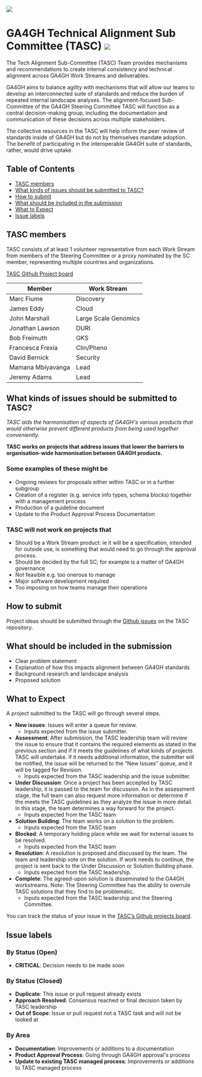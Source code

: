 ![](https://www.ga4gh.org/wp-content/themes/ga4gh-theme/gfx/GA-logo-horizontal-tag-RGB.svg)

# GA4GH Technical Alignment Sub Committee (TASC) [![](https://img.shields.io/badge/license-Apache%202-blue.svg)](https://raw.githubusercontent.com/ga4gh-discovery/ga4gh-service-registry/develop/LICENSE)

The Tech Alignment Sub-Committee (TASC) Team provides mechanisms and recommendations to create internal consistency and technical alignment across GA4GH Work Streams and deliverables.

GA4GH aims to balance agility with mechanisms that will allow our teams to develop an interconnected suite of standards and reduce the burden of repeated internal landscape analyses. The alignment-focused Sub-Committee of the GA4GH Steering Committee TASC will function as a central decision-making group, including the documentation and communication of these decisions across multiple stakeholders.

The collective resources in the TASC will help inform the peer review of standards inside of GA4GH but do not by themselves mandate adoption. The benefit of participating in the interoperable GA4GH suite of standards, rather, would drive uptake.

## Table of Contents
- [TASC members](#tasc-members)   
- [What kinds of issues should be submitted to TASC?](#what-kinds-of-issues-should-be-submitted-to-tasc)  
- [How to submit](#how-to-submit)   
- [What should be included in the submission](#what-should-be-included-in-the-submission)   
- [What to Expect](#what-to-expect)   
- [Issue labels](#issue-labels)   

## TASC members
TASC consists of at least 1 volunteer representative from each Work Stream from members of the Steering Committee or a proxy nominated by the SC member, representing multiple countries and organizations.

[TASC Github Project board](https://github.com/orgs/ga4gh/projects/7)

| Member           | Work Stream          |
|------------------|----------------------|
| Marc Fiume       | Discovery            |
| James Eddy       | Cloud                |
| John Marshall    | Large Scale Genomics |
| Jonathan Lawson  | DURI                 |
| Bob Freimuth     | GKS                  |
| Francesca Frexia | Clin/Pheno           |
| David Bernick    | Security             |
| Mamana Mbiyavanga| Lead                 |
| Jeremy Adams     | Lead                 |


## What kinds of issues should be submitted to TASC?
*TASC aids the harmonisation of aspects of GA4GH's various products that would otherwise prevent different products from being used together conveniently.*

**TASC works on projects that address issues that lower the barriers to organisation-wide harmonisation between GA4GH products.**

### Some examples of these might be
- Ongoing reviews for proposals either within TASC or in a further subgroup
- Creation of a register (e.g. service info types, schema blocks) together with a management process
- Production of a guideline document
- Update to the Product Approval Process Documentation

### TASC will not work on projects that
- Should be a Work Stream product: ie it will be a specification, intended for outside use, is something that would need to go through the approval process.
- Should be decided by the full SC; for example is a matter of GA4GH governance
- Not feasible e.g. too onerous to manage
- Major software development required
- Too imposing on how teams manage their operations

## How to submit
Project ideas should be submitted through the [Github issues](https://github.com/ga4gh/TASC/issues) on the TASC repository.

## What should be included in the submission
- Clear problem statement
- Explanation of how this impacts alignment between GA4GH standards
- Background research and landscape analysis
- Proposed solution

## What to Expect

A project submitted to the TASC will go through several steps.
- **New issues**: Issues will enter a queue for review. 
    - Inputs expected from the issue submitter.
- **Assessment**: After submission, the TASC leadership team will review the issue to ensure that it contains the required elements as stated in the previous section and if it meets the guidelines of what kinds of projects TASC will undertake.  If it needs additional information, the submitter will be notified, the issue will be returned to the “New Issues” queue, and it will be tagged for Revision. 
    - Inputs expected from the TASC leadership and the issue submitter.
- **Under Discussion**: Once a project has been accepted by TASC leadership, it is passed to the team for discussion.  As in the assessment stage, the full team can also request more information or determine if the meets the TASC guidelines as they analyze the issue in more detail.  In this stage, the team determines a way forward for the project. 
    - Inputs expected from the TASC team
- **Solution Building**:  The team works on a solution to the problem. 
    - Inputs expected from the TASC team
- **Blocked**: A temporary holding place while we wait for external issues to be resolved.
    - Inputs expected from the TASC team
- **Resolution**: A resolution is proposed and discussed by the team.  The team and leadership vote on the solution.  If work needs to continue, the project is sent back to the Under Discussion or Solution Building phase. 
    - Inputs expected from the TASC leadership.
- **Complete**: The agreed-upon solution is disseminated to the GA4GH workstreams.  Note: The Steering Committee has the ability to overrule TASC solutions that they find to be problematic. 
    - Inputs expected from the TASC leadership and the Steering Committee.

You can track the status of your issue in the [TASC’s Github projects board](https://github.com/orgs/ga4gh/projects/7).


## Issue labels
### By Status (Open)
- **CRITICAL**: Decision needs to be made soon

### By Status (Closed)
- **Duplicate**: This issue or pull request already exists
- **Approach Resolved**: Consensus reached or final decision taken by TASC leadership
- **Out of Scope**: Issue or pull request not a TASC task and will not be looked at

### By Area
- **Documentation**: Improvements or additions to a documentation
- **Product Approval Process**: Going through GA4GH approval's process
- **Update to existing TASC managed process**: Improvements or additions to TASC managed process


